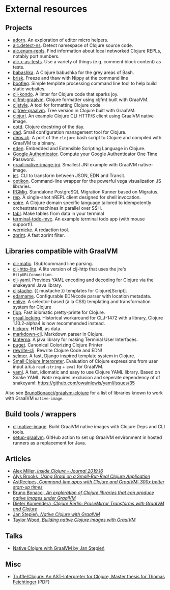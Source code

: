 # External resources

## Projects

- [adorn](https://github.com/sogaiu/adorn). An exploration of editor micro helpers.
- [alc.detect-ns](https://github.com/sogaiu/alc.detect-ns). Detect namespace of Clojure source code.
- [alc.enum-repls](https://github.com/sogaiu/alc.enum-repls). Find information about local networked Clojure REPLs, notably port numbers.
- [alc.x-as-tests](https://github.com/sogaiu/alc.x-as-tests). Use a variety of things (e.g. comment block content) as tests.
- [babashka](https://github.com/borkdude/babashka). A Clojure babushka for the grey areas of Bash.
- [brisk](https://github.com/justone/brisk). Freeze and thaw with Nippy at the command line
- [bootleg](https://github.com/retrogradeorbit/bootleg). Simple template processing command line tool to help build static websites.
- [clj-kondo](https://github.com/borkdude/clj-kondo). A linter for Clojure code that sparks joy.
- [cljfmt-graalvm](https://gitlab.com/konrad.mrozek/cljfmt-graalvm/). Clojure formatter using cljfmt built with GraalVM.
- [cljstyle](https://github.com/greglook/cljstyle). A tool for formatting Clojure code
- [cljtree-graalvm](https://github.com/borkdude/cljtree-graalvm). Tree version in Clojure built with GraalVM.
- [clojurl](https://github.com/taylorwood/clojurl). An example Clojure CLI HTTP/S client using GraalVM native image.
- [cotd](https://github.com/tomekw/cotd). Clojure docstring of the day.
- [dad](https://github.com/liquidz/dad). Small configuration management tool for Clojure.
- [deps.clj](https://github.com/borkdude/deps.clj). A port of the `clojure` bash script to Clojure and compiled with GraalVM to a binary.
- [eden](https://github.com/benzap/eden). Embedded and Extensible Scripting Language in Clojure.
- [Google Authenticator](https://github.com/ashwinbhaskar/Google-Authenticator). Compute your Google Authenticator One Time Password.
- [graal-native-image-jni](https://github.com/retrogradeorbit/graal-native-image-jni). Smallest JNI example with GraalVM native-image.
- [jet](https://github.com/borkdude/jet). CLI to transform between JSON, EDN and Transit.
- [optikon](https://github.com/stathissideris/optikon). Command-line wrapper for the powerful vega visualization JS libraries.
- [PGMig](https://github.com/leafclick/pgmig). Standalone PostgreSQL Migration Runner based on Migratus.
- [rep](https://github.com/eraserhd/rep). A single-shot nREPL client designed for shell invocation.
- [spire](https://github.com/epiccastle/spire). A Clojure domain specific language tailored to idempotently orchestrate machines in parallel over SSH.
- [tabl](https://github.com/justone/tabl). Make tables from data in your terminal
- [terminal-todo-mvc](https://github.com/phronmophobic/terminal-todo-mvc). An example terminal todo app (with mouse support!).
- [wernicke](https://github.com/latacora/wernicke). A redaction tool.
- [zprint](https://github.com/kkinnear/zprint). A fast zprint filter.


## Libraries compatible with GraalVM

- [cli-matic](https://github.com/l3nz/cli-matic). (Sub)command line parsing.
- [clj-http-lite](https://github.com/martinklepsch/clj-http-lite). A lite version of clj-http that uses the jre's `HttpURLConnection`.
- [clj-yaml](https://github.com/clj-commons/clj-yaml). Provides YAML encoding and decoding for Clojure via the snakeyaml Java library.
- [cljstache](https://github.com/fotoetienne/cljstache). {{ mustache }} templates for Clojure[Script].
- [edamame](https://github.com/borkdude/edamame). Configurable EDN/code parser with location metadata.
- [enlive](https://github.com/cgrand/enlive). A selector-based (à la CSS) templating and transformation system for Clojure
- [fipp](https://github.com/brandonbloom/fipp). Fast idiomatic pretty-printe for Clojure.
- [graal.locking](https://github.com/borkdude/graal.locking). Historical workaround for CLJ-1472 with a library, Clojure 1.10.2-alpha4 is now recommended instead.
- [hickory](https://github.com/davidsantiago/hickory). HTML as data.
- [markdown-clj](https://github.com/yogthos/markdown-clj).  Markdown parser in Clojure.
- [lanterna](https://github.com/mabe02/lanterna). A java library for making Terminal User Interfaces.
- [puget](https://github.com/greglook/puget). Canonical Colorizing Clojure Printer
- [rewrite-clj](https://github.com/xsc/rewrite-clj). Rewrite Clojure Code and EDN!
- [selmer](https://github.com/yogthos/Selmer). A fast, Django inspired template system in Clojure.
- [Small Clojure Interpreter](https://github.com/borkdude/sci). Evaluation of Clojure expressions from user input a.k.a `read-string` + `eval` for GraalVM.
- [yaml](https://github.com/owainlewis/yaml). A fast, idiomatic and easy to use Clojure YAML library. Based on Snake YAML. *Note* requires :exclusion and seperate dependency of of snakeyaml: https://github.com/owainlewis/yaml/issues/35

Also see
[BrunoBonacci/graalvm-clojure](https://github.com/BrunoBonacci/graalvm-clojure)
for a list of libraries known to work with GraalVM `native-image`.


## Build tools / wrappers

- [clj.native-image](https://github.com/taylorwood/clj.native-image). Build GraalVM native images with Clojure Deps and CLI tools.
- [setup-graalvm](https://github.com/DeLaGuardo/setup-graalvm). GitHub action to set up GraalVM environment in hosted runners as a replacement for Java.

## Articles

- [Alex Miller, *Inside Clojure - Journal 2019.16*](http://insideclojure.org/2019/04/19/journal/#clojure-1101)
- [Alys Brooks, *Using Graal on a Small-But-Real Clojure Application*](http://www.alysbrooks.com/using-graal-on-a-small-but-real-clojure-application.html)
- [AstRecipes, *Command-line apps with Clojure and GraalVM: 300x better start-up times*](https://www.astrecipes.net/blog/2018/07/20/cmd-line-apps-with-clojure-and-graalvm/)
- [Bruno Bonacci, *An exploration of Clojure libraries that can produce native images under GraalVM*](https://github.com/BrunoBonacci/graalvm-clojure)
- [Dieter Komendera, *Clojure Berlin: ProseMirror Transforms with GraalVM and Clojure*](https://nextjournal.com/kommen/clojure-berlin-prosemirror-transforms-with-graalvm-and-clojure)
- [Jan Stępień, *Native Clojure with GraalVM*](https://www.innoq.com/en/blog/native-clojure-and-graalvm/)
- [Taylor Wood, *Building native Clojure images with GraalVM*](https://blog.taylorwood.io/2018/05/02/graalvm-clojure.html)

## Talks

- [Native Clojure with GraalVM by Jan Stępień](https://www.youtube.com/watch?v=topKYJgv6qA)


## Misc

- [Truffle/Clojure: An AST-Interpreter for Clojure, Master thesis for Thomas Feichtinger](http://ssw.jku.at/Teaching/MasterTheses/Graal/TruffleClojure.pdf) (PDF)
